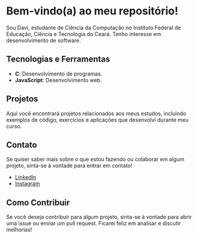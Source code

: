 # Bem-vindo(a) ao meu repositório!

Sou Davi, estudante de Ciência da Computação no Instituto Federal de Educação, Ciência e Tecnologia do Ceará. Tenho interesse em desenvolvimento de software. 

## Tecnologias e Ferramentas

- **C**: Desenvolvimento de programas.
- **JavaScript**: Desenvolvimento web.

## Projetos

Aqui você encontrará projetos relacionados aos meus estudos, incluindo exemplos de código, exercícios e aplicações que desenvolvi durante meu curso.

## Contato

Se quiser saber mais sobre o que estou fazendo ou colaborar em algum projeto, sinta-se à vontade para entrar em contato!

- [LinkedIn](#)
- [Instagram](https://www.instagram.com/davi.sp0?igsh=MWlkMDYwZXJ3aGJiaQ==)

## Como Contribuir

Se você deseja contribuir para algum projeto, sinta-se à vontade para abrir uma issue ou enviar um pull request. Ficarei feliz em analisar e discutir melhorias!

